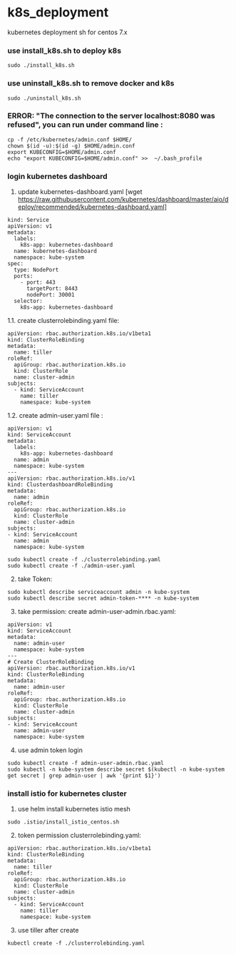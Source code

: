 # k8s_deployment
kubernetes deployment sh for centos 7.x

### use install_k8s.sh to deploy k8s

```
sudo ./install_k8s.sh
```

### use uninstall_k8s.sh to remove docker and k8s

```
sudo ./uninstall_k8s.sh
```

### ERROR: "The connection to the server localhost:8080 was refused", you can run under command line :
```
cp -f /etc/kubernetes/admin.conf $HOME/
chown $(id -u):$(id -g) $HOME/admin.conf
export KUBECONFIG=$HOME/admin.conf
echo "export KUBECONFIG=$HOME/admin.conf" >>  ~/.bash_profile
```


### login kubernetes dashboard

1. update kubernetes-dashboard.yaml 
[wget https://raw.githubusercontent.com/kubernetes/dashboard/master/aio/deploy/recommended/kubernetes-dashboard.yaml]

```
kind: Service
apiVersion: v1
metadata:
  labels:
    k8s-app: kubernetes-dashboard
  name: kubernetes-dashboard
  namespace: kube-system
spec:
  type: NodePort
  ports:
    - port: 443
      targetPort: 8443
      nodePort: 30001
  selector:
    k8s-app: kubernetes-dashboard

```

1.1. create clusterrolebinding.yaml file:

```
apiVersion: rbac.authorization.k8s.io/v1beta1
kind: ClusterRoleBinding
metadata:
  name: tiller
roleRef:
  apiGroup: rbac.authorization.k8s.io
  kind: ClusterRole
  name: cluster-admin
subjects:
  - kind: ServiceAccount
    name: tiller
    namespace: kube-system
```

1.2. create admin-user.yaml file : 

```
apiVersion: v1
kind: ServiceAccount
metadata:
  labels:
    k8s-app: kubernetes-dashboard
  name: admin
  namespace: kube-system
---
apiVersion: rbac.authorization.k8s.io/v1
kind: ClusterdashboardRoleBinding
metadata:
  name: admin
roleRef:
  apiGroup: rbac.authorization.k8s.io
  kind: ClusterRole
  name: cluster-admin
subjects:
- kind: ServiceAccount
  name: admin
  namespace: kube-system
```

```
sudo kubectl create -f ./clusterrolebinding.yaml
sudo kubectl create -f ./admin-user.yaml
```

2. take Token:
```
sudo kubectl describe serviceaccount admin -n kube-system
sudo kubectl describe secret admin-token-**** -n kube-system
```

3. take permission:
create admin-user-admin.rbac.yaml:

```
apiVersion: v1
kind: ServiceAccount
metadata:
  name: admin-user
  namespace: kube-system
---
# Create ClusterRoleBinding
apiVersion: rbac.authorization.k8s.io/v1
kind: ClusterRoleBinding
metadata:
  name: admin-user
roleRef:
  apiGroup: rbac.authorization.k8s.io
  kind: ClusterRole
  name: cluster-admin
subjects:
- kind: ServiceAccount
  name: admin-user
  namespace: kube-system
```

4. use admin token login

```
sudo kubectl create -f admin-user-admin.rbac.yaml
sudo kubectl -n kube-system describe secret $(kubectl -n kube-system get secret | grep admin-user | awk '{print $1}')
```


### install istio for kubernetes cluster

1. use helm install kubernetes istio mesh 

```
sudo .istio/install_istio_centos.sh

```

2. token permission
clusterrolebinding.yaml:

```
apiVersion: rbac.authorization.k8s.io/v1beta1
kind: ClusterRoleBinding
metadata:
  name: tiller
roleRef:
  apiGroup: rbac.authorization.k8s.io
  kind: ClusterRole
  name: cluster-admin
subjects:
  - kind: ServiceAccount
    name: tiller
    namespace: kube-system

```

3. use tiller after create
```
kubectl create -f ./clusterrolebinding.yaml
```










